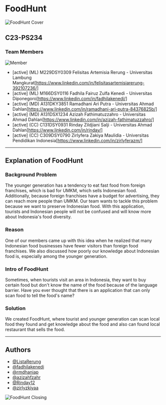 # FoodHunt

![FoodHunt Cover](https://github.com/Bangkit-Product-Based-Capstone-Project/.github/assets/99418260/ee81c538-1f90-4127-8f09-44e0b17b41d9)



## C23-PS234
### Team Members

![Member](https://github.com/Bangkit-Product-Based-Capstone-Project/.github/assets/99418260/5e198d2d-9907-4f82-a3c9-ddcf3a67790f)

* [active] (ML) M229DSY0309 Felisitas Artemisia Rerung - Universitas Lambung Mangkurat[https://www.linkedin.com/in/felisitasartemisiarerung-392107236/]
* [active] (ML) M166DSY0116 Fadhila Fairuz Zulfa Kenedi - Universitas Diponegoro[https://www.linkedin.com/in/fadhilakenedi/]
* [active] (MD) A131DKY3851 Ramadhani Ari Putra - Universitas Ahmad Dahlan[https://www.linkedin.com/in/ramadhani-ari-putra-84376825b/]
* [active] (MD) A131DSX1234 Azizah Fathimatuzzahro - Universitas Ahmad Dahlan[https://www.linkedin.com/in/azizah-fathimatuzzahro/]
* [active] (CC) C131DSY0931 Rinday Zildjiani Salji - Universitas Ahmad Dahlan[https://www.linkedin.com/in/rinday/]
* [active] (CC) C309DSY0790 Zirlyfera Zakiya Maulidia - Universitas Pendidikan Indonesia[https://www.linkedin.com/in/zirlyferazm/]

---

## Explanation of FoodHunt
### Background Problem

The younger generation has a tendency to eat fast food from foreign franchises, which is bad for UMKM, which sells Indonesian food. Additionally, because foreign franchises have a budget for advertising, they can reach more people than UMKM. Our team wants to tackle this problem because we want to preserve Indonesian food. With this application, tourists and Indonesian people will not be confused and will know more about Indonesia's food diversity.

### Reason

One of our members came up with this idea when he realized that many Indonesian food businesses have fewer visitors than foreign food franchises. We also discussed how poorly our knowledge about Indonesian food is, especially among the younger generation.

### Intro of FoodHunt

Sometimes, when tourists visit an area in Indonesia, they want to buy certain food but don't know the name of the food because of the language barrier. Have you ever thought that there is an application that can only scan food to tell the food's name?

### Solution

We created FoodHunt, where tourist and younger generation can scan local food they found and get knowledge about the food and also can found local restaurant that sells the food.

---
## Authors
- [@ListaRerung](https://github.com/ListaRerung)
- [@fadhilakenedi](https://github.com/fadhilakenedi)
- [@rmdhaniap](https://github.com/rmdhaniap)
- [@azizahfzahr](https://github.com/azizahfzahr)
- [@Rinday12](https://github.com/Rinday12)
- [@zirlyzkiyaa](https://github.com/zirlyzkiyaa)

![FoodHunt Closing](https://github.com/Bangkit-Product-Based-Capstone-Project/.github/assets/99418260/b7a47894-4d2b-4d66-861d-3b87e945f7dc)
